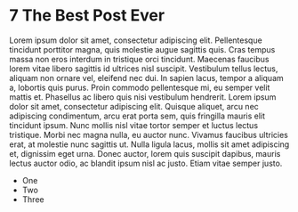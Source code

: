 # 7 The Best Post Ever

Lorem ipsum dolor sit amet, consectetur adipiscing elit. Pellentesque tincidunt porttitor magna, quis molestie augue sagittis quis. Cras tempus massa non eros interdum in tristique orci tincidunt. Maecenas faucibus lorem vitae libero sagittis id ultrices nisl suscipit. Vestibulum tellus lectus, aliquam non ornare vel, eleifend nec dui. In sapien lacus, tempor a aliquam a, lobortis quis purus. Proin commodo pellentesque mi, eu semper velit mattis et. Phasellus ac libero quis nisi vestibulum hendrerit. Lorem ipsum dolor sit amet, consectetur adipiscing elit. Quisque aliquet, arcu nec adipiscing condimentum, arcu erat porta sem, quis fringilla mauris elit tincidunt ipsum. Nunc mollis nisl vitae tortor semper et luctus lectus tristique. Morbi nec magna nulla, eu auctor nunc. Vivamus faucibus ultricies erat, at molestie nunc sagittis ut. Nulla ligula lacus, mollis sit amet adipiscing et, dignissim eget urna. Donec auctor, lorem quis suscipit dapibus, mauris lectus auctor odio, ac blandit ipsum nisl ac justo. Etiam vitae semper justo.

* One
* Two
* Three